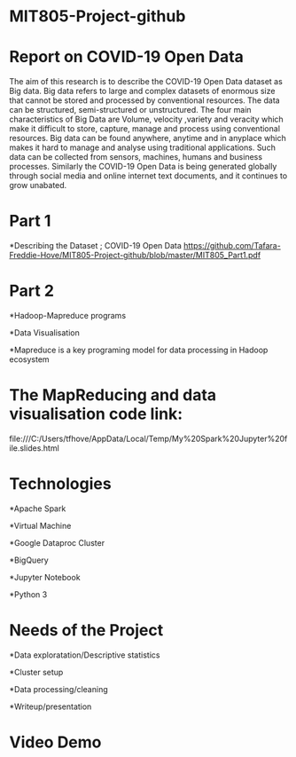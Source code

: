 # MIT805-Project-github

# Report on COVID-19 Open Data 

The aim of this research is to describe the COVID-19 Open Data dataset as Big data. Big data refers to large and complex datasets of enormous size that cannot be stored and processed by conventional resources. The data can be structured, semi-structured or unstructured. The four main characteristics of Big Data are Volume, velocity ,variety  and veracity which make it difficult to store, capture, manage and process using conventional resources. Big data can be found anywhere, anytime and in anyplace which makes it hard to manage and analyse using traditional applications. Such data can be collected from sensors, machines, humans and business processes. Similarly the COVID-19 Open Data is being generated globally through social media and online internet text documents, and  it continues to grow unabated.

# Part 1

*Describing the Dataset ; COVID-19 Open Data
https://github.com/Tafara-Freddie-Hove/MIT805-Project-github/blob/master/MIT805_Part1.pdf

# Part 2

*Hadoop-Mapreduce programs

*Data Visualisation

*Mapreduce is a key programing model for data  processing  in Hadoop ecosystem


# The MapReducing and data visualisation code link:
file:///C:/Users/tfhove/AppData/Local/Temp/My%20Spark%20Jupyter%20file.slides.html

# Technologies

*Apache Spark

*Virtual Machine

*Google Dataproc Cluster

*BigQuery

*Jupyter Notebook

*Python 3

# Needs of the Project

*Data exploratation/Descriptive statistics

*Cluster setup

*Data processing/cleaning

*Writeup/presentation
# Video Demo 

